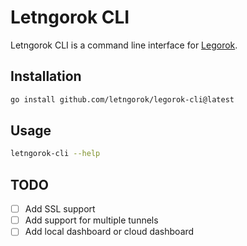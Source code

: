 # Letngorok CLI

Letngorok CLI is a command line interface for [Legorok](https://github.com/legorok/legorok).

## Installation

```bash
go install github.com/letngorok/legorok-cli@latest
```

## Usage

```bash
letngorok-cli --help
```

## TODO
- [ ] Add SSL support
- [ ] Add support for multiple tunnels
- [ ] Add local dashboard or cloud dashboard
